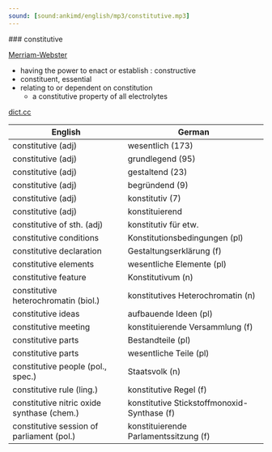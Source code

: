 ```yaml
---
sound: [sound:ankimd/english/mp3/constitutive.mp3]
---
```


\### constitutive

[Merriam-Webster](https://www.merriam-webster.com/dictionary/constitutive)

- having the power to enact or establish : constructive
- constituent, essential
- relating to or dependent on constitution
    - a constitutive property of all electrolytes

[dict.cc](https://www.dict.cc/constitutive)

| English        | German       |
| -------------- | ------------ |
| constitutive (adj) | wesentlich (173) |
| constitutive (adj) | grundlegend (95) |
| constitutive (adj) | gestaltend (23) |
| constitutive (adj) | begründend (9) |
| constitutive (adj) | konstitutiv (7) |
| constitutive (adj) | konstituierend |
| constitutive of sth. (adj) | konstitutiv für etw. |
| constitutive conditions | Konstitutionsbedingungen (pl) |
| constitutive declaration | Gestaltungserklärung (f) |
| constitutive elements | wesentliche Elemente (pl) |
| constitutive feature | Konstitutivum (n) |
| constitutive heterochromatin (biol.) | konstitutives Heterochromatin (n) |
| constitutive ideas | aufbauende Ideen (pl) |
| constitutive meeting | konstituierende Versammlung (f) |
| constitutive parts | Bestandteile (pl) |
| constitutive parts | wesentliche Teile (pl) |
| constitutive people (pol., spec.) | Staatsvolk (n) |
| constitutive rule (ling.) | konstitutive Regel (f) |
| constitutive nitric oxide synthase <cNOS> (chem.) | konstitutive Stickstoffmonoxid-Synthase <cNOS> (f) |
| constitutive session of parliament (pol.) | konstituierende Parlamentssitzung (f) |
